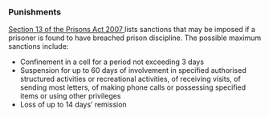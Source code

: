###  Punishments

[ Section 13 of the Prisons Act 2007
](http://www.irishstatutebook.ie/2007/en/act/pub/0010/sec0013.html#sec13)
lists sanctions that may be imposed if a prisoner is found to have breached
prison discipline. The possible maximum sanctions include:

  * Confinement in a cell for a period not exceeding 3 days 
  * Suspension for up to 60 days of involvement in specified authorised structured activities or recreational activities, of receiving visits, of sending most letters, of making phone calls or possessing specified items or using other privileges 
  * Loss of up to 14 days’ remission 
